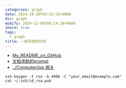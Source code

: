 ```yaml
---
categories: graph
date: 2024-10-20T03:52:28+0800
dir: graph
modify: 2024-12-06T00:14:16+0800
share: true
tags:
  - graph
title: 一些存档的代码
---
```


- [My_README_on_GitHub](./My_README_on_GitHub.md)
- [文档求助的prompt](./%E6%96%87%E6%A1%A3%E6%B1%82%E5%8A%A9%E7%9A%84prompt.md)
- [../Computer/pip 相关](pip%20%E7%9B%B8%E5%85%B3.md)

```
ssh-keygen -t rsa -b 4096 -C "your_email@example.com"
cat ~/.ssh/id_rsa.pub
```